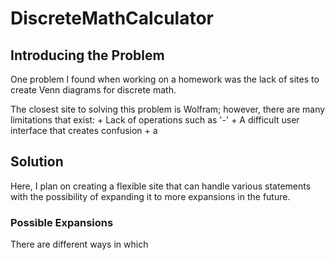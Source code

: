 # DiscreteMathCalculator
## Introducing the Problem
One problem I found when working on a homework was the lack of sites to create Venn diagrams for discrete math. 

The closest site to solving this problem is Wolfram; however, there are many limitations that exist:
    + Lack of operations such as '-'
    + A difficult user interface that creates confusion
    + a

## Solution
Here, I plan on creating a flexible site that can handle various statements with the possibility of expanding it to more expansions in the future.


### Possible Expansions
There are different ways in which
